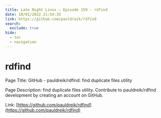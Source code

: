 ```yaml
---
title: Late Night Linux – Episode 159 - rdfind
date: 10/01/2022 21:54:33
link: https://github.com/pauldreik/rdfind
search:
  exclude: true
hide:
  - toc
  - navigation
---
```


# rdfind

Page Title: GitHub - pauldreik/rdfind: find duplicate files utility

Page Description: find duplicate files utility. Contribute to pauldreik/rdfind development by creating an account on GitHub. 

Link: [https://github.com/pauldreik/rdfind](https://github.com/pauldreik/rdfind)